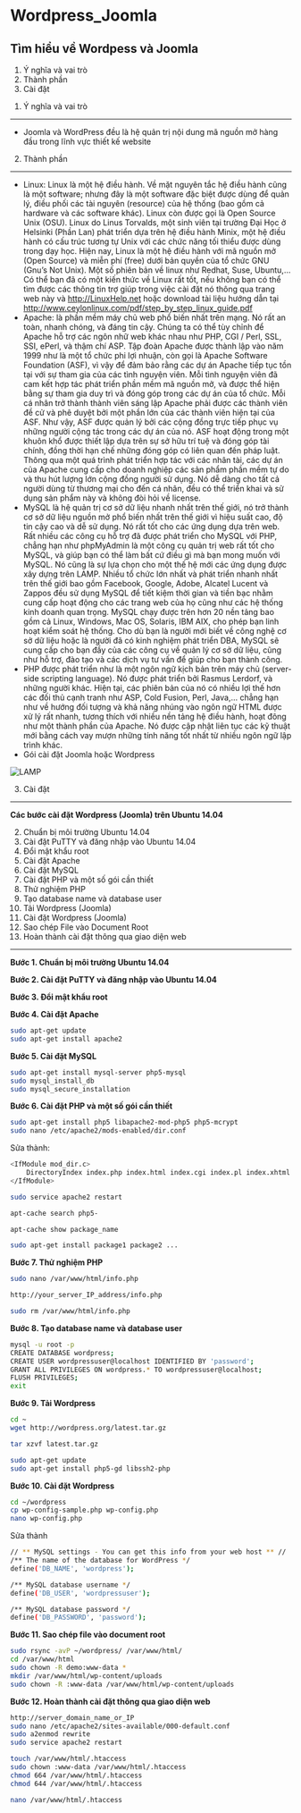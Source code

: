 Wordpress_Joomla
================

Tìm hiểu về Wordpess và Joomla
---

1. Ý nghĩa và vai trò
1. Thành phần
1. Cài đặt 

1) Ý nghĩa và vai trò
---
* Joomla và WordPress đều là hệ quản trị nội dung mã nguồn mở hàng đầu trong lĩnh vực thiết kế website

2) Thành phần
---

- Linux: Linux là một hệ điều hành. Về mặt nguyên tắc hệ điều hành cũng là một software; nhưng đây là một software đặc biệt được dùng để quản lý, điều phối các tài nguyên (resource) của hệ thống (bao gồm cả hardware và các software khác). Linux còn được gọi là Open Source Unix (OSU). Linux do Linus Torvalds, một sinh viên tại trường Đại Học ở Helsinki (Phần Lan) phát triển dựa trên hệ điều hành Minix, một hệ điều hành có cấu trúc tương tự Unix với các chức năng tối thiểu được dùng trong dạy học. Hiện nay, Linux là một hệ điều hành với mã nguồn mở (Open Source) và miễn phí (free) dưới bản quyền của tổ chức GNU (Gnu’s Not Unix). Một số phiên bản về linux như Redhat, Suse, Ubuntu,... Có thể bạn đã có một kiến thức về Linux rất tốt, nếu không bạn có thể tìm được các thông tin trợ giúp trong việc cài đặt nó thông qua trang web này và http://LinuxHelp.net hoặc download tài liệu hướng dẫn tại http://www.ceylonlinux.com/pdf/step_by_step_linux_guide.pdf
- Apache: là phần mềm máy chủ web phổ biến nhất trên mạng. Nó rất an toàn, nhanh chóng, và đáng tin cậy. Chúng ta có thể tùy chỉnh để Apache hỗ trợ các ngôn nhữ web khác nhau như PHP, CGI / Perl, SSL, SSI, ePerl, và thậm chí ASP. Tập đoàn Apache được thành lập vào năm 1999 như là một tổ chức phi lợi nhuận, còn gọi là Apache Software Foundation (ASF), vì vậy để đảm bảo rằng các dự án Apache tiếp tục tồn tại với sự tham gia của các tình nguyện viên. Mỗi tình nguyện viên đã cam kết hợp tác phát triển phần mềm mã nguồn mở, và được thể hiện bằng sự tham gia duy trì và đóng góp trong các dự án của tổ chức. Mỗi cá nhân trở thành thành viên sáng lập Apache phải được các thành viên đề cử và phê duyệt bởi một phần lớn của các thành viên hiện tại của ASF. Như vậy, ASF được quản lý bởi các cộng đồng trực tiếp phục vụ những người cộng tác trong các dự án của nó. ASF hoạt động trong một khuôn khổ được thiết lập dựa trên sự sở hữu trí tuệ và đóng góp tài chính, đồng thời hạn chế những đóng góp có liên quan đến pháp luật. Thông qua một quá trình phát triển hợp tác với các nhân tài, các dự án của Apache cung cấp cho doanh nghiệp các sản phẩm phần mềm tự do và thu hút lượng lớn cộng đồng người sử dụng. Nó dễ dàng cho tất cả người dùng từ thương mại cho đến cá nhân, đều có thể triển khai và sử dụng sản phẩm này và không đòi hỏi về license.
- MySQL là hệ quản trị cơ sở dữ liệu nhanh nhất trên thế giới, nó trở thành cơ sở dữ liệu nguồn mở phổ biến nhất trên thế giới vì hiệu suất cao, độ tin cậy cao và dễ sử dụng. Nó rất tốt cho các ứng dụng dựa trên web. Rất nhiều các công cụ hỗ trợ đã được phát triển cho MySQL với PHP, chẳng hạn như phpMyAdmin là một công cụ quản trị web rất tốt cho MySQL, và giúp bạn có thể làm bất cứ điều gì mà bạn mong muốn với MySQL. Nó cũng là sự lựa chọn cho một thế hệ mới các ứng dụng được xây dựng trên LAMP. Nhiều tổ chức lớn nhất và phát triển nhanh nhất trên thế giới bao gồm Facebook, Google, Adobe, Alcatel Lucent và Zappos đều sử dụng MySQL để tiết kiệm thời gian và tiền bạc nhằm cung cấp hoạt động cho các trang web của họ cũng như các hệ thống kinh doanh quan trọng. MySQL chạy được trên hơn 20 nền tảng bao gồm cả Linux, Windows, Mac OS, Solaris, IBM AIX, cho phép bạn linh hoạt kiểm soát hệ thống. Cho dù bạn là người mới biết về công nghệ cơ sở dữ liệu hoặc là người đã có kinh nghiệm phát triển DBA, MySQL sẽ cung cấp cho bạn đầy của các công cụ về quản lý cơ sở dữ liệu, cũng như hỗ trợ, đào tạo và các dịch vụ tư vấn để giúp cho bạn thành công.
- PHP được phát triển như là một ngôn ngữ kịch bản trên máy chủ (server-side scripting language). Nó được phát triển bởi Rasmus Lerdorf, và những người khác. Hiện tại, các phiên bản của nó có nhiều lợi thế hơn các đối thủ cạnh tranh như ASP, Cold Fusion, Perl, Java,... chẳng hạn như về hướng đối tượng và khả năng nhúng vào ngôn ngữ HTML được xử lý rất nhanh, tương thích với nhiều nền tảng hệ điều hành, hoạt đông như một thành phần của Apache. Nó được cập nhật liên tục các kỹ thuật mới bằng cách vay mượn những tính năng tốt nhất từ nhiều ngôn ngữ lập trình khác. 
- Gói cài đặt Joomla hoặc Wordpress


![LAMP](http://upload.wikimedia.org/wikipedia/commons/8/82/LAMP_software_bundle.svg  "LAMP")

3) Cài đặt
---

__Các bước cài đặt Wordpress (Joomla) trên Ubuntu 14.04__


2. Chuẩn bị môi trường Ubuntu 14.04
2. Cài đặt PuTTY và đăng nhập vào Ubuntu 14.04 
2. Đổi mật khẩu root
2. Cài đặt Apache
2. Cài đặt MySQL
2. Cài đặt PHP và một số gói cần thiết
2. Thử nghiệm PHP 
2. Tạo database name và database user
2. Tải Wordpress (Joomla)
2. Cài đặt Wordpress (Joomla)
2. Sao chép File vào Document Root
2. Hoàn thành cài đặt thông qua giao diện web

***

__Bước 1. Chuẩn bị môi trường Ubuntu 14.04__

__Bước 2. Cài đặt PuTTY và đăng nhập vào Ubuntu 14.04__

__Bước 3. Đổi mật khẩu root__

__Bước 4. Cài đặt Apache__

```sh
sudo apt-get update
sudo apt-get install apache2
```

__Bước 5. Cài đặt MySQL__

```sh
sudo apt-get install mysql-server php5-mysql
sudo mysql_install_db
sudo mysql_secure_installation
```

__Bước 6. Cài đặt PHP và một số gói cần thiết__

```sh
sudo apt-get install php5 libapache2-mod-php5 php5-mcrypt
sudo nano /etc/apache2/mods-enabled/dir.conf
```
Sửa thành:

```sh
<IfModule mod_dir.c>
    DirectoryIndex index.php index.html index.cgi index.pl index.xhtml index.htm
</IfModule>
```
```sh
sudo service apache2 restart
```
```sh
apt-cache search php5-
```
```sh
apt-cache show package_name
```

```sh
sudo apt-get install package1 package2 ...
```


__Bước 7. Thử nghiệm PHP__

```sh
sudo nano /var/www/html/info.php
```

```sh
http://your_server_IP_address/info.php
```

```sh
sudo rm /var/www/html/info.php
```

__Bước 8. Tạo database name và database user__

```sh
mysql -u root -p
CREATE DATABASE wordpress;
CREATE USER wordpressuser@localhost IDENTIFIED BY 'password';
GRANT ALL PRIVILEGES ON wordpress.* TO wordpressuser@localhost;
FLUSH PRIVILEGES;
exit
```

__Bước 9. Tải Wordpress__

```sh
cd ~
wget http://wordpress.org/latest.tar.gz

tar xzvf latest.tar.gz

sudo apt-get update
sudo apt-get install php5-gd libssh2-php
```
__Bước 10. Cài đặt Wordpress__

```sh
cd ~/wordpress
cp wp-config-sample.php wp-config.php
nano wp-config.php

```
Sửa thành

```sh
// ** MySQL settings - You can get this info from your web host ** //
/** The name of the database for WordPress */
define('DB_NAME', 'wordpress');

/** MySQL database username */
define('DB_USER', 'wordpressuser');

/** MySQL database password */
define('DB_PASSWORD', 'password');
```

__Bước 11.  Sao chép file vào document root__

```sh
sudo rsync -avP ~/wordpress/ /var/www/html/
cd /var/www/html
sudo chown -R demo:www-data *
mkdir /var/www/html/wp-content/uploads
sudo chown -R :www-data /var/www/html/wp-content/uploads
```

__Bước 12. Hoàn thành cài đặt thông qua giao diện web__

```sh
http://server_domain_name_or_IP
sudo nano /etc/apache2/sites-available/000-default.conf
sudo a2enmod rewrite
sudo service apache2 restart
```

```sh
touch /var/www/html/.htaccess
sudo chown :www-data /var/www/html/.htaccess
chmod 664 /var/www/html/.htaccess
chmod 644 /var/www/html/.htaccess
```

```sh
nano /var/www/html/.htaccess
```

